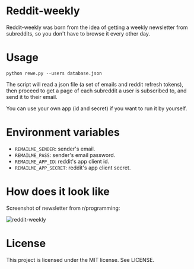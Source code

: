 # Reddit-weekly

Reddit-weekly was born from the idea of getting a weekly
newsletter from subreddits, so you don't have to
browse it every other day.

# Usage

    python rewe.py --users database.json

The script will read a json file (a set of emails and
reddit refresh tokens), then proceed to get a page of
each subreddit a user is subscribed to, and send it
to their email.

You can use your own app (id and secret) if you want
to run it by yourself.

# Environment variables

+ `REMAILME_SENDER`: sender's email.
+ `REMAILME_PASS`: sender's email password.
+ `REMAILME_APP_ID`: reddit's app client id.
+ `REMAILME_APP_SECRET`: reddit's app client secret.

# How does it look like

Screenshot of newsletter from r/programming:

![reddit-weekly](http://i.imgur.com/QEyqKYs.png)

# License

This project is licensed under the MIT license. See LICENSE.

